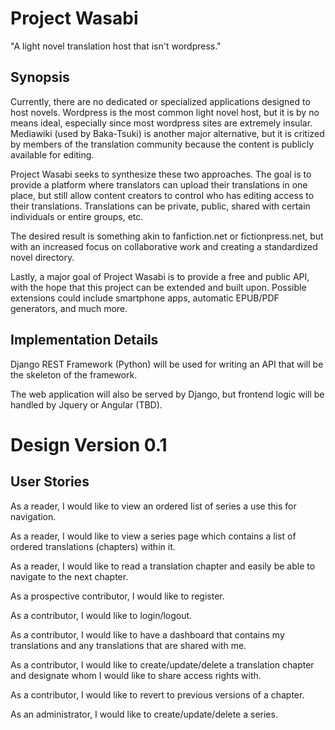 Project Wasabi
==============

"A light novel translation host that isn't wordpress."

Synopsis
--------

Currently, there are no dedicated or specialized applications designed to host novels. Wordpress is the most common
light novel host, but it is by no means ideal, especially since most wordpress sites are extremely insular. Mediawiki 
(used by Baka-Tsuki) is another major alternative, but it is critized by members of the translation community 
because the content is publicly available for editing. 

Project Wasabi seeks to synthesize these two approaches. The goal is to provide a platform where translators can 
upload their translations in one place, but still allow content creators to control who has editing access to their
translations. Translations can be private, public, shared with certain individuals or entire groups, etc.

The desired result is something akin to fanfiction.net or fictionpress.net, but with an increased focus on
collaborative work and creating a standardized novel directory.

Lastly, a major goal of Project Wasabi is to provide a free and public API, with the hope that this project can be
extended and built upon. Possible extensions could include smartphone apps, automatic EPUB/PDF generators, and much
more.

Implementation Details
----------------------

Django REST Framework (Python) will be used for writing an API that will be the skeleton of the framework. 
 
The web application will also be served by Django, but frontend logic will be handled by Jquery or Angular (TBD).


Design Version 0.1
==================

User Stories
------------

As a reader, I would like to view an ordered list of series a use this for navigation.

As a reader, I would like to view a series page which contains a list of ordered translations (chapters) within it.

As a reader, I would like to read a translation chapter and easily be able to navigate to the next chapter.

As a prospective contributor, I would like to register.

As a contributor, I would like to login/logout.

As a contributor, I would like to have a dashboard that contains my translations and any translations that are shared
with me.

As a contributor, I would like to create/update/delete a translation chapter and designate whom I would like to share
access rights with.

As a contributor, I would like to revert to previous versions of a chapter.

As an administrator, I would like to create/update/delete a series.